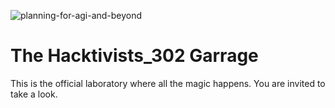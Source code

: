 ![planning-for-agi-and-beyond](https://github.com/hacktivists302/.github/assets/123860665/0b8bfd5b-2321-41dc-bad5-cb2fdb6d69f1)

# The Hacktivists_302 Garrage 

This is the official laboratory where all the magic happens. You are invited to take a look.


<!--

**Here are some ideas to get you started:**

🙋‍♀️ A short introduction - what is your organization all about?
🌈 Contribution guidelines - how can the community get involved?
👩‍💻 Useful resources - where can the community find your docs? Is there anything else the community should know?
🍿 Fun facts - what does your team eat for breakfast?
🧙 Remember, you can do mighty things with the power of [Markdown](https://docs.github.com/github/writing-on-github/getting-started-with-writing-and-formatting-on-github/basic-writing-and-formatting-syntax)
-->
